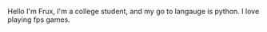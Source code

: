 Hello I'm Frux,
I'm a college student, and my go to langauge is python.
I love playing fps games.

<!---
frux-c/frux-c is a ✨ special ✨ repository because its `README.md` (this file) appears on your GitHub profile.
You can click the Preview link to take a look at your changes.
--->
